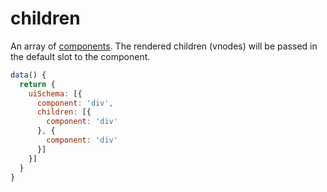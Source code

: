 # children

An array of [components](component.md). The rendered children (vnodes) will be passed in the default slot to the component.

```js
data() {
  return {
    uiSchema: [{
      component: 'div',
      children: [{
        component: 'div'
      }, {
        component: 'div'
      }]
    }]
  }
}
```
